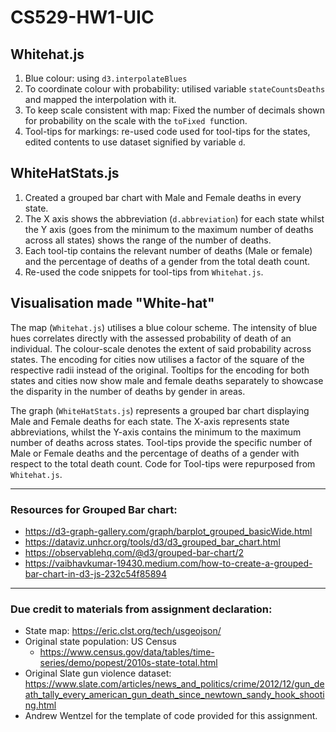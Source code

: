 # CS529-HW1-UIC

## Whitehat.js
1. Blue colour: using `d3.interpolateBlues`
2. To coordinate colour with probability: utilised variable `stateCountsDeaths` and mapped the interpolation with it.
3. To keep scale consistent with map: Fixed the number of decimals shown for probability on the scale with the `toFixed f`unction.
4. Tool-tips for markings: re-used code used for tool-tips for the states, edited contents to use dataset signified by variable `d`.

## WhiteHatStats.js

1. Created a grouped bar chart with Male and Female deaths in every state.
2. The X axis shows the abbreviation (`d.abbreviation`) for each state whilst the Y axis (goes from the minimum to the maximum number of deaths across all states) shows the range of the number of deaths.
3. Each tool-tip contains the relevant number of deaths (Male or female) and the percentage of deaths of a gender from the total death count.
4. Re-used the code snippets for tool-tips from `Whitehat.js`.

## Visualisation made "White-hat"

The map (`Whitehat.js`) utilises a blue colour scheme. The intensity of blue hues correlates directly with the assessed probability of death of an individual. The colour-scale denotes the extent of said probability across states. The encoding for cities now utilises a factor of the square of the respective radii instead of the original. Tooltips for the encoding for both states and cities now show male and female deaths separately to showcase the disparity in the number of deaths by gender in areas.

The graph (`WhiteHatStats.js`) represents a grouped bar chart displaying Male and Female deaths for each state. The X-axis represents state abbreviations, whilst the Y-axis contains the minimum to the maximum number of deaths across states. Tool-tips provide the specific number of Male or Female deaths and the percentage of deaths of a gender with respect to the total death count. Code for Tool-tips were repurposed from `Whitehat.js`.

---

### Resources for Grouped Bar chart:
- https://d3-graph-gallery.com/graph/barplot_grouped_basicWide.html
- https://dataviz.unhcr.org/tools/d3/d3_grouped_bar_chart.html
- https://observablehq.com/@d3/grouped-bar-chart/2
- https://vaibhavkumar-19430.medium.com/how-to-create-a-grouped-bar-chart-in-d3-js-232c54f85894

---

### Due credit to materials from assignment declaration:

- State map: https://eric.clst.org/tech/usgeojson/
- Original state population: US Census
    - https://www.census.gov/data/tables/time-series/demo/popest/2010s-state-total.html
- Original Slate gun violence dataset: https://www.slate.com/articles/news_and_politics/crime/2012/12/gun_death_tally_every_american_gun_death_since_newtown_sandy_hook_shooting.html
- Andrew Wentzel for the template of code provided for this assignment.
